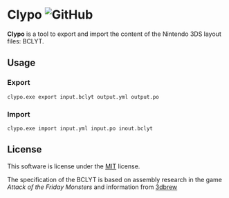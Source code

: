 # Clypo ![GitHub](https://img.shields.io/github/license/pleonex/Clypo)

**Clypo** is a tool to export and import the content of the Nintendo 3DS layout
files: BCLYT.

## Usage

### Export

```plain
clypo.exe export input.bclyt output.yml output.po
```

### Import

```plain
clypo.exe import input.yml input.po inout.bclyt
```

## License

This software is license under the [MIT](https://choosealicense.com/licenses/mit/) license.

The specification of the BCLYT is based on assembly research in the game
_Attack of the Friday Monsters_ and information from [3dbrew](https://www.3dbrew.org/wiki/CLYT_format)
